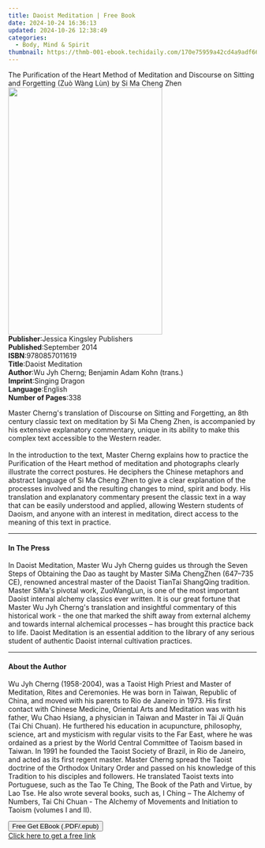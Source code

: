 ```yaml
---
title: Daoist Meditation | Free Book
date: 2024-10-24 16:36:13
updated: 2024-10-26 12:38:49
categories:
  - Body, Mind & Spirit
thumbnail: https://thmb-001-ebook.techidaily.com/170e75959a42cd4a9adf66e3e19287592bf77262eb8a576161bf30da272af380.jpg
---
```

<main id="book-container">
  <div class="flex flex-col">
    <div class="book-brief flex-1 py-6 px-4 sm:p-6 md:py-10 md:px-8">
      <!-- brief-->
      <div class="book-brief-main">
        The Purification of the Heart Method of Meditation and Discourse on
        Sitting and Forgetting (Zuò Wàng Lùn) by Si Ma Cheng Zhen
      </div>
    </div>
    <div
      class="book-meta-info flex-1 grid gap-4 col-start-1 col-end-3 row-start-1 sm:mb-6 sm:grid-cols-4 lg:gap-6 lg:col-start-2 lg:row-end-6 lg:row-span-6 lg:mb-0"
    >
      <div
        class="book-meta-info-left place-content-center mt-4 p-4 text-sm leading-6 col-start-2 col-span-2 dark:text-slate-400"
      >
        <img
          class="w-full h-500 object-cover rounded-lg sm:h-255 sm:col-span-2 lg:col-span-full"
          src="https://img-001-ebook.techidaily.com/54c18273a94e691f7407269b3928617d917f36c7836fe1c341f9d0ae4a3da4f9.jpg"
          alt=""
          width="312"
          height="500"
        />
      </div>
      <div
        class="book-meta-info-right mt-2 col-start-1 row-start-2 col-span-3 self-center"
      >
        <!-- meta data  -->
        <div class="flex flex-col px-4 md:px-8">
          <div class="flex-1">
            <strong>Publisher</strong>:<span class="px-2"
              >Jessica Kingsley Publishers</span
            >
          </div>
          <div class="flex-1">
            <strong>Published</strong>:<span class="px-2">September 2014</span>
          </div>
          <div class="flex-1">
            <strong>ISBN</strong>:<span class="px-2">9780857011619</span>
          </div>
          <div class="flex-1">
            <strong>Title</strong>:<span class="px-2">Daoist Meditation</span>
          </div>
          <div class="flex-1">
            <strong>Author</strong>:<span class="px-2"
              >Wu Jyh Cherng; Benjamin Adam Kohn (trans.)</span
            >
          </div>
          <div class="flex-1">
            <strong>Imprint</strong>:<span class="px-2">Singing Dragon</span>
          </div>
          <div class="flex-1">
            <strong>Language</strong>:<span class="px-2">English</span>
          </div>
          <div class="flex-1">
            <strong>Number of Pages</strong>:<span class="px-2">338</span>
          </div>
        </div>
      </div>
    </div>
    <div class="book-description flex-1 py-6 px-4 sm:p-6 md:py-10 md:px-8">
      <div class="book-description-main">
        <div accordion-content="" id="description">
          <p>
            Master Cherng's translation of Discourse on Sitting and Forgetting,
            an 8th century classic text on meditation by Si Ma Cheng Zhen, is
            accompanied by his extensive explanatory commentary, unique in its
            ability to make this complex text accessible to the Western
            reader.<br /><br />In the introduction to the text, Master Cherng
            explains how to practice the Purification of the Heart method of
            meditation and photographs clearly illustrate the correct postures.
            He deciphers the Chinese metaphors and abstract language of Si Ma
            Cheng Zhen to give a clear explanation of the processes involved and
            the resulting changes to mind, spirit and body. His translation and
            explanatory commentary present the classic text in a way that can be
            easily understood and applied, allowing Western students of Daoism,
            and anyone with an interest in meditation, direct access to the
            meaning of this text in practice.
          </p>
        </div>
      </div>
    </div>
    <div class="book-excerpts flex-1 py-6 px-4 sm:p-6 md:py-10 md:px-8">
      <!-- excerpts-->
      <div class="book-excerpts-main">
        <hr />
        <h4 class="placeholder placeholder-heading">
          <span>In The Press</span>
        </h4>
        <p>
          In Daoist Meditation, Master Wu Jyh Cherng guides us through the Seven
          Steps of Obtaining the Dao as taught by Master SiMa ChengZhen (647–735
          CE), renowned ancestral master of the Daoist TianTai ShangQing
          tradition. Master SiMa's pivotal work, ZuoWangLun, is one of the most
          important Daoist internal alchemy classics ever written. It is our
          great fortune that Master Wu Jyh Cherng's translation and insightful
          commentary of this historical work - the one that marked the shift
          away from external alchemy and towards internal alchemical processes –
          has brought this practice back to life. Daoist Meditation is an
          essential addition to the library of any serious student of authentic
          Daoist internal cultivation practices.
        </p>
      </div>
    </div>
    <div class="book-about-author flex-1 py-6 px-4 sm:p-6 md:py-10 md:px-8">
      <!-- about author-->
      <div class="book-main-author-main">
        <hr />
        <h4 class="placeholder placeholder-heading">
          <span>About the Author</span>
        </h4>
        <p>
          Wu Jyh Cherng (1958-2004), was a Taoist High Priest and Master of
          Meditation, Rites and Ceremonies. He was born in Taiwan, Republic of
          China, and moved with his parents to Rio de Janeiro in 1973. His first
          contact with Chinese Medicine, Oriental Arts and Meditation was with
          his father, Wu Chao Hsiang, a physician in Taiwan and Master in Tài Jí
          Quán (Tai Chi Chuan). He furthered his education in acupuncture,
          philosophy, science, art and mysticism with regular visits to the Far
          East, where he was ordained as a priest by the World Central Committee
          of Taoism based in Taiwan. In 1991 he founded the Taoist Society of
          Brazil, in Rio de Janeiro, and acted as its first regent master.
          Master Cherng spread the Taoist doctrine of the Orthodox Unitary Order
          and passed on his knowledge of this Tradition to his disciples and
          followers. He translated Taoist texts into Portuguese, such as the Tao
          Te Ching, The Book of the Path and Virtue, by Lao Tse. He also wrote
          several books, such as, I Ching – The Alchemy of Numbers, Tai Chi
          Chuan - The Alchemy of Movements and Initiation to Taoism (volumes I
          and II).
        </p>
      </div>
    </div>
    <div class="book-free-get flex-1 py-6 px-4 sm:p-6 md:py-10 md:px-8">
      <button
        id="btn-free-get"
        class="bg-blue-500 hover:bg-blue-700 text-white font-bold py-2 px-4 rounded"
      >
        Free Get EBook (.PDF/.epub)
      </button>
      <div id="countdown-display" class="px-2 text-lg mt-2"></div>
      <a
        id="free-link"
        class="hidden bg-blue-500 hover:bg-blue-700 text-white font-bold py-2 px-4 rounded"
        href="https://www.ebooks.com/en-us/book/1653600/daoist-meditation/wu-jyh-cherng/"
        target="_blank"
        >Click here to get a free link</a
      >
    </div>
    <script>
      let countdownTime = 0;
      let countdownInterval = null;
      document
        .getElementById('btn-free-get')
        .addEventListener('click', startCountdown);
      function startCountdown() {
        countdownTime = new Date().getTime() + 60000 * 3;
        countdownInterval = setInterval(updateCountdown, 1000);
        document.getElementById('btn-free-get').disabled = true;
        document
          .getElementById('btn-free-get')
          .classList.add('bg-gray-500', 'cursor-not-allowed');
      }
      function updateCountdown() {
        let currentTime = new Date().getTime();
        let timeLeft = countdownTime - currentTime;
        let secondsLeft = Math.floor(timeLeft / 1000);
        document.getElementById('countdown-display').innerHTML =
          `Remaining time: ${secondsLeft} seconds.`;
        if (secondsLeft <= 0) {
          clearInterval(countdownInterval);
          document.getElementById('btn-free-get').classList.add('hidden');
          document.getElementById('free-link').classList.remove('hidden');
          document.getElementById('countdown-display').innerHTML = '';
        }
      }
    </script>
  </div>
</main>
